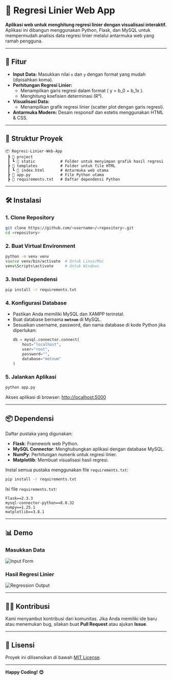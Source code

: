 
# 🚀 Regresi Linier Web App  
**Aplikasi web untuk menghitung regresi linier dengan visualisasi interaktif.**  
Aplikasi ini dibangun menggunakan Python, Flask, dan MySQL untuk mempermudah analisis data regresi linier melalui antarmuka web yang ramah pengguna.

---

## 📝 Fitur  
- **Input Data:** Masukkan nilai `x` dan `y` dengan format yang mudah (dipisahkan koma).  
- **Perhitungan Regresi Linier:**  
  - Menampilkan garis regresi dalam format \( y = b_0 + b_1x \).  
  - Menghitung koefisien determinasi (R²).  
- **Visualisasi Data:**  
  - Menampilkan grafik regresi linier (scatter plot dengan garis regresi).  
- **Antarmuka Modern:** Desain responsif dan estetis menggunakan HTML & CSS.

---

## 📂 Struktur Proyek  
```
📦 Regresi-Linier-Web-App
 ┣ 📂 project
 ┃ ┗ 📂 static           # Folder untuk menyimpan grafik hasil regresi
 ┣ 📂 templates          # Folder untuk file HTML
 ┃ ┗ 📜 index.html       # Antarmuka web utama
 ┣ 📜 app.py             # File Python utama
 ┣ 📜 requirements.txt   # Daftar dependensi Python
```

---

## 🛠️ Instalasi  
### 1. Clone Repository  
```bash
git clone https://github.com/<username>/<repository>.git
cd <repository>
```

### 2. Buat Virtual Environment  
```bash
python -m venv venv
source venv/bin/activate  # Untuk Linux/Mac
venv\Scripts\activate     # Untuk Windows
```

### 3. Instal Dependensi  
```bash
pip install -r requirements.txt
```

### 4. Konfigurasi Database  
- Pastikan Anda memiliki MySQL dan XAMPP terinstal.  
- Buat database bernama **`metnum`** di MySQL.  
- Sesuaikan username, password, dan nama database di kode Python jika diperlukan:
  ```python
  db = mysql.connector.connect(
      host="localhost",
      user="root",
      password="",
      database="metnum"
  )
  ```

### 5. Jalankan Aplikasi  
```bash
python app.py
```

Akses aplikasi di browser: [http://localhost:5000](http://localhost:5000)

---

## 📦 Dependensi  
Daftar pustaka yang digunakan:
- **Flask**: Framework web Python.  
- **MySQL Connector**: Menghubungkan aplikasi dengan database MySQL.  
- **NumPy**: Perhitungan numerik untuk regresi linier.  
- **Matplotlib**: Membuat visualisasi hasil regresi.

Instal semua pustaka menggunakan file `requirements.txt`:
```bash
pip install -r requirements.txt
```

Isi file `requirements.txt`:
```
Flask==2.3.3
mysql-connector-python==8.0.32
numpy==1.25.1
matplotlib==3.8.1
```

---

## 📊 Demo  
### **Masukkan Data**  
![Input Form](https://via.placeholder.com/800x400?text=Form+Input+Data)  

### **Hasil Regresi Linier**  
![Regression Output](https://via.placeholder.com/800x400?text=Grafik+Regresi+Linier)  

---

## 🧑‍💻 Kontribusi  
Kami menyambut kontribusi dari komunitas. Jika Anda memiliki ide baru atau menemukan bug, silakan buat **Pull Request** atau ajukan **Issue**.

---

## 📄 Lisensi  
Proyek ini dilisensikan di bawah [MIT License](LICENSE).  

--- 

**Happy Coding! 😊**

